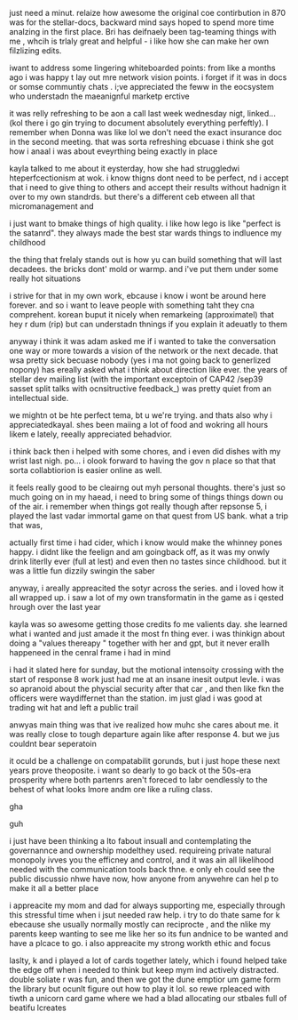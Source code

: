 just need a minut. relaize how awesome the original coe contirbution in 870 was for the stellar-docs, backward mind says hoped to spend more time analzing in the first place. Bri has deifnaely been tag-teaming things with me , whcih is trlaly great and helpful -  i like how she can make her own filzlizing edits.

iwant to address some lingering whiteboarded points: from like a months ago i was happy t lay out mre network vision points. i forget if it was in docs or somse communtiy chats . i;ve appreciated the feww in the eocsystem who understadn the maeanignful marketp erctive 

it was relly refreshing to be aon a call last week wednesday nigt, linked... (kol there i go gin trying to document absolutely everything perfeftly). I remember when Donna was like lol we don't need the exact insurance doc in the second meeting. that was sorta refreshing ebcuase i think she got how i anaal i was about eveyrthing being exactly in place

kayla talked to me about it eysterday, how she had struggledwi hteperfcectionism at wok. i know thigns dont need to be perfect, nd i accept that i need to give thing to others and accept their results without hadnign it over to my own standrds. but there's a different ceb etween all that micromanagement and 


i just want to bmake things of high quality. i like how lego is like "perfect is the satanrd". they always made the best star wards things to indluence my childhood

the thing that frelaly stands out is how yu can build something that will last decadees. the bricks dont' mold or warmp. and i've put them under some really hot situations

i strive for that in my own work, ebcause i know i wont be around here forever. and so i want to leave people with something taht they cna comprehent. korean buput it nicely when remarkeing (approximatel) that hey r dum (rip) but can understadn thnings if you explain it adeuatly to them


anyway i think it was adam asked me if i wanted to take the conversation one way or more towards a vision of the network or the next decade. that wsa pretty sick becuase nobody (yes i ma not going back to generlized nopony) has ereally asked what i think about direction like ever. the years of stellar dev mailing list (with the important exceptoin of CAP42 /sep39 sasset split talks with ocnsitructive feedback_)  was pretty quiet from an intellectual side.

we mightn ot be hte perfect tema, bt u we're trying. and thats also why i appreciatedkayal. shes been maiing a lot of food and wokring all hours likem e lately, reeally appreciated behadvior.

i think back then i helped with some chores, and i even did dishes with my wrist last nigh. po... i olook forward to having the gov n place so that that sorta collabtiorion is easier online as well. 


it feels really good to be cleairng out myh personal thoughts. there's just so much going on in my haead, i need to bring some of things things down ou of the air.  i remember when things got really though after repsonse 5, i played the last vadar immortal game on that quest from US bank. what a trip that was,

actually first time i had cider, which i know would make the whinney pones happy. i didnt like the feelign and am goingback off, as it was my onwly drink literlly ever (full at lest) and even then no tastes since childhood. but it was a little fun dizzily swingin the saber

anyway, i areally appreacited the sotyr across the series. and i loved how it all wrapped up. i saw a lot of my own transformatin in the game as i qested hrough over the last year

kayla was so awesome getting those credits fo me valients day. she learned what i wanted and just amade it the most fn thing ever. i was thinkign about doing a "values thereapy " together with her and gpt, but it never erallh happeneed in the cenral frame i had in mind

i had it slated here for sunday, but the motional intensoity crossing with the start of response 8 work just had me at an insane inesit output levle. i was so apranoid about the physcial security after that car , and then like fkn the officers were waydiffernet than the station. im just glad i was good at trading wit hat and left a public trail

anwyas main thing was that ive realized how muhc she cares about me. it was really close to tough departure again like after response 4. but we jus couldnt bear seperatoin

it oculd be a challenge on compatabilit gorunds, but i just hope these next years prove theoposite. i want so dearly to go back ot the 50s-era prosperity where both partenrs aren't foreced to labr oendlessly to the behest of what looks lmore andm ore like  a ruling class.

gha

guh

i just have been thinking a lto fabout insuall and contemplating the governannce and ownership modelthey used. requireing private natural monopoly ivves you the efficney and control, and it was ain all likelihood needed with the communication tools back thne. e only eh could see the public discussio nhwe have now, how anyone from anywehre can hel p to make it all a better place

i appreacite my mom and dad for always supporting me, especially through this stressful time when i jsut needed raw help. i try to do thate same for k ebecause she usually normally mostly can reciprocte , and the nlike my parents keep wanting to see me like her so its fun andnice to be wanted and have a plcace to go. i also appreacite my strong workth ethic and focus

laslty, k and i played a lot of cards together lately, which i found helped take the edge off when i needed to think but keep mym ind actively distracted. double soliate r was fun, and then we got the dune emptior um game form the library but ocunlt figure out how to play it lol. so rewe rpleaced with tiwth a unicorn card game where we had a blad allocating our stbales full of beatifu lcreates
